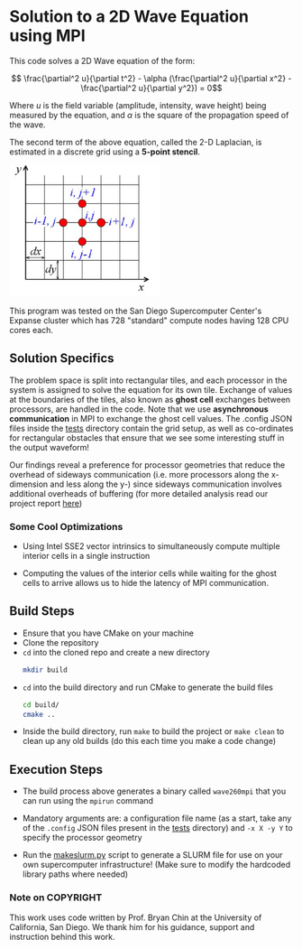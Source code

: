# Solution to a 2D Wave Equation using MPI 

This code solves a 2D Wave equation of the form:

$$ \frac{\partial^2 u}{\partial t^2} - \alpha (\frac{\partial^2 u}{\partial x^2} - \frac{\partial^2 u}{\partial y^2}) = 0$$

Where $u$ is the field variable (amplitude, intensity, wave height) being measured by the equation, and $\alpha$ is the square of the propagation speed of the wave. 

The second term of the above equation, called the 2-D Laplacian, is estimated in a discrete grid using a **5-point stencil**.

![5-Point Stencil](outputs/stencil.png)

This program was tested on the San Diego Supercomputer Center's Expanse cluster which has 728 "standard" compute nodes having 128 CPU cores each.

## Solution Specifics
The problem space is split into rectangular tiles, and each processor in the system is assigned to solve the equation for its own tile. Exchange of values at the boundaries of the tiles, also known as **ghost cell** exchanges between processors, are handled in the code. Note that we use **asynchronous communication** in MPI to exchange the ghost cell values. The .config JSON files inside the [tests](tests/) directory contain the grid setup, as well as co-ordinates for rectangular obstacles that ensure that we see some interesting stuff in the output waveform!

Our findings reveal a preference for processor geometries that reduce the overhead of sideways communication (i.e. more processors along the x-dimension and less along the y-) since sideways communication involves additional overheads of buffering (for more detailed analysis read our project report [here](report/CSE260_PA3_Report.pdf))

### Some Cool Optimizations

- Using Intel SSE2 vector intrinsics to simultaneously compute multiple interior cells in a single instruction

- Computing the values of the interior cells while waiting for the ghost cells to arrive allows us to hide the latency of MPI communication.

## Build Steps
- Ensure that you have CMake on your machine
- Clone the repository
- ```cd``` into the cloned repo and create a new directory
    ```bash
    mkdir build
    ```
- ```cd``` into the build directory and run CMake to generate the build files
    ```bash
    cd build/
    cmake ..
    ```
- Inside the build directory, run ```make``` to build the project or ```make clean``` to clean up any old builds (do this each time you make a code change)

## Execution Steps
- The build process above generates a binary called ```wave260mpi``` that you can run using the ```mpirun``` command

- Mandatory arguments are: a configuration file name (as a start, take any of the ```.config``` JSON files present in the [tests](tests/) directory) and ```-x X -y Y``` to specify the processor geometry

- Run the [makeslurm.py](tests/makeslurm.py) script to generate a SLURM file for use on your own supercomputer infrastructure! (Make sure to modify the hardcoded library paths where needed)

### Note on COPYRIGHT
This work uses code written by Prof. Bryan Chin at the University of California, San Diego. We thank him for his guidance, support and instruction behind this work. 
